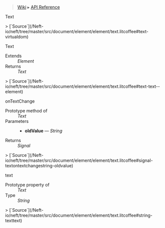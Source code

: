 > [Wiki](Home) ▸ [API Reference](API-Reference)

Text
<dl></dl>
> [`Source`](/Neft-io/neft/tree/master/src/document/element/element/text.litcoffee#text-virtualdom)

Text
<dl><dt>Extends</dt><dd><i>Element</i></dd><dt>Returns</dt><dd><i>Text</i></dd></dl>
> [`Source`](/Neft-io/neft/tree/master/src/document/element/element/text.litcoffee#text-text--element)

onTextChange
<dl><dt>Prototype method of</dt><dd><i>Text</i></dd><dt>Parameters</dt><dd><ul><li><b>oldValue</b> — <i>String</i></li></ul></dd><dt>Returns</dt><dd><i>Signal</i></dd></dl>
> [`Source`](/Neft-io/neft/tree/master/src/document/element/element/text.litcoffee#signal-textontextchangestring-oldvalue)

text
<dl><dt>Prototype property of</dt><dd><i>Text</i></dd><dt>Type</dt><dd><i>String</i></dd></dl>
> [`Source`](/Neft-io/neft/tree/master/src/document/element/element/text.litcoffee#string-texttext)

